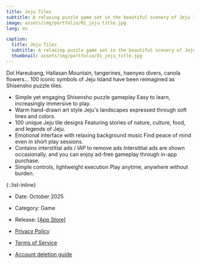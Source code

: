 ```yaml
---
title: Jeju Tiles
subtitle: A relaxing puzzle game set in the beautiful scenery of Jeju Island.
image: assets/img/portfolio/01_jeju_title.jpg
lang: en

caption:
  title: Jeju Tiles
  subtitle: A relaxing puzzle game set in the beautiful scenery of Jeju Island.
  thumbnail: assets/img/portfolio/01_jeju_title.jpg
---
```

Dol Hareubang, Hallasan Mountain, tangerines, haenyeo divers, canola flowers…
100 iconic symbols of Jeju Island have been reimagined as Shisensho puzzle tiles.

- Simple yet engaging Shisensho puzzle gameplay
  Easy to learn, increasingly immersive to play.
- Warm hand-drawn art style
  Jeju's landscapes expressed through soft lines and colors.
- 100 unique Jeju tile designs
  Featuring stories of nature, culture, food, and legends of Jeju.
- Emotional interface with relaxing background music
  Find peace of mind even in short play sessions.
- Contains interstitial ads / IAP to remove ads Interstitial ads are shown occasionally, and you can enjoy ad-free gameplay through in-app purchase.
- Simple controls, lightweight execution
  Play anytime, anywhere without burden.

{:.list-inline}
- Date: October 2025
- Category: Game
- Release: [[App Store]](https://apps.apple.com/us/app/%EC%A0%9C%EC%A3%BC-%EC%82%AC%EC%B2%9C%EC%84%B1/id6754316387)

- [Privacy Policy](https://lab21.kr/privacy_policy.html)
- [Terms of Service](https://lab21.kr/terms_of_service.html)
- [Account deletion guide](https://lab21.kr/account_deletion_guide.html)